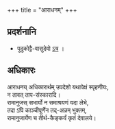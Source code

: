 +++
title = "आराधनम्"
+++

## प्रदर्शनानि
- पुदुकोट्टै-वासुदेवो [ऽत्र](https://www.youtube.com/watch?v=MssE78A5wI0) । 

## अधिकारः
आराधनय् अधिकारार्थम् उपदेशो यथापेक्षं स्पृहणीयः,  
न तावत् ताप-संस्कारादि।  
रामानुजस् सभार्यो न समाश्रयणं यदा लेभे,  
तदा ऽपि काञ्चीपूर्णेन तद्-अन्नम् भुक्तम्,  
रामानुजार्येण च तीर्थ-कैङ्कर्यं कृतं देवालये। 
